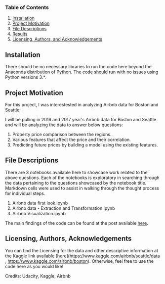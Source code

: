 
### Table of Contents

1. [Installation](#installation)
2. [Project Motivation](#motivation)
3. [File Descriptions](#files)
4. [Results](#results)
5. [Licensing, Authors, and Acknowledgements](#licensing)

## Installation <a name="installation"></a>

There should be no necessary libraries to run the code here beyond the Anaconda distribution of Python.  The code should run with no issues using Python versions 3.*.

## Project Motivation<a name="motivation"></a>

For this project, I was interestested in analyzing Airbnb data for Boston and Seattle:

I will be pulling in 2016 and 2017 year's Airbnb data for Boston and Seattle and will be analyzing the data to answer below questions:

1. Property price comparison between the regions.
2. Various features that affect the price and their correlation.
3. Predicting future prices by building a model using the existing features.



## File Descriptions <a name="files"></a>

There are 3 notebooks available here to showcase work related to the above questions.  Each of the notebooks is exploratory in searching through the data pertaining to the questions showcased by the notebook title.  Markdown cells were used to assist in walking through the thought process for individual steps.  

1. Airbnb data first look.ipynb
2. Airbnb data - Extraction and Transformation.ipynb
3. Airbnb Visualization.ipynb

The main findings of the code can be found at the post available [here](https://medium.com/@vijay2035/airbnb-data-analysis-boston-or-seattle-5c705130d3d7).

## Licensing, Authors, Acknowledgements<a name="licensing"></a>

You can find the Licensing for the data and other descriptive information at the Kaggle link available [here](https://www.kaggle.com/airbnb/seattle/data , https://www.kaggle.com/airbnb/boston).  Otherwise, feel free to use the code here as you would like! 

Credits: Udacity, Kaggle, Airbnb